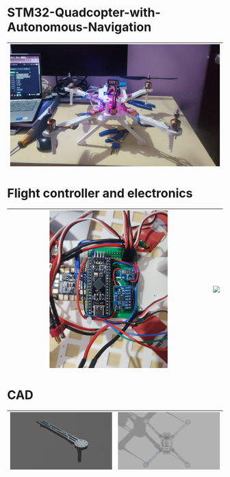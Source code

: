 # STM32-Quadcopter-with-Autonomous-Navigation


| <img src="IMAGES/IMG_20250316_211003.jpg"  width=100%> |
| --------------------------- | 






#  Flight controller and electronics

| <img src="IMAGES/IMG_20250222_200021.jpg" width=60% > | <img src="IMAGES/IMG_20250222_185927.jpg" width=60% > |
| --------------------------- | --------------------------- |

# CAD

| <img src="IMAGES/IMG-20250222-WA0041.jpg" > | <img src="IMAGES/COMBINED v12.png" > |
| --------------------------- | --------------------------- |

